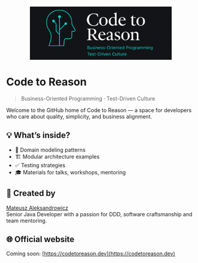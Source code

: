 <p align="center">
  <img src="https://github.com/codetoreason/.github/blob/main/profile/code_to_reason_banner.png" alt="Code to Reason" width="75%" />
</p>

# Code to Reason

> Business-Oriented Programming · Test-Driven Culture

Welcome to the GitHub home of Code to Reason — a space for developers who care about quality, simplicity, and business alignment.

## 💡 What’s inside?

- 🧩 Domain modeling patterns
- 🏗️ Modular architecture examples
- ✅ Testing strategies
- 🎓 Materials for talks, workshops, mentoring

## 👤 Created by

[Mateusz Aleksandrowicz](https://github.com/maleksandrowicz93)  
Senior Java Developer with a passion for DDD, software craftsmanship and team mentoring.

## 🌐 Official website

Coming soon: [https://codetoreason.dev](https://codetoreason.dev)
